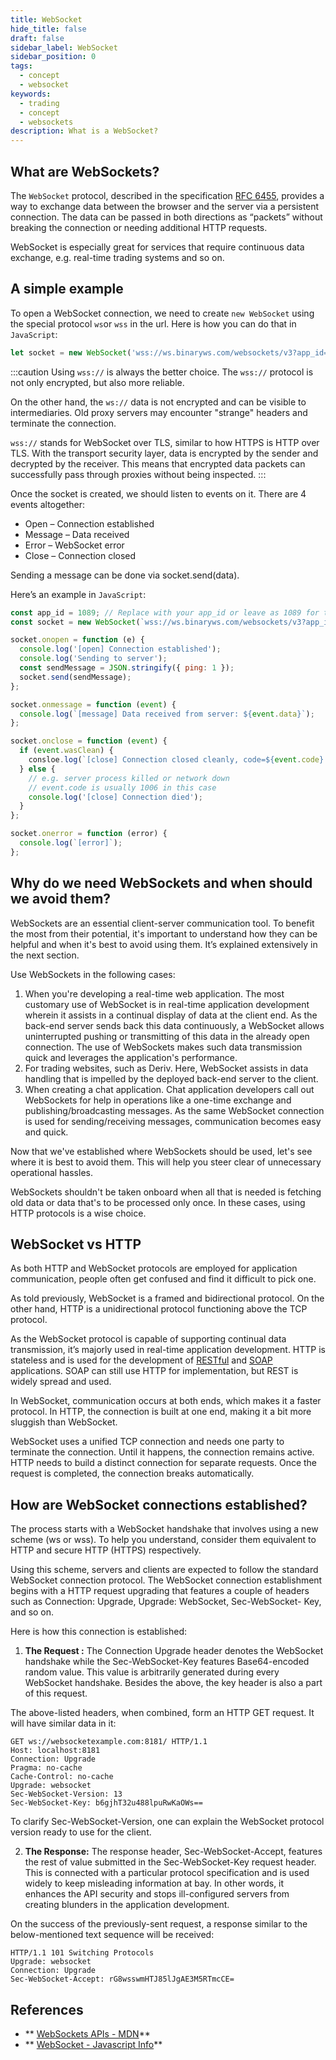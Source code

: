 ```yaml
---
title: WebSocket
hide_title: false
draft: false
sidebar_label: WebSocket
sidebar_position: 0
tags:
  - concept
  - websocket
keywords:
  - trading
  - concept
  - websockets
description: What is a WebSocket?
---
```


## What are WebSockets?

The `WebSocket` protocol, described in the specification [RFC 6455](https://datatracker.ietf.org/doc/html/rfc6455), provides a way to exchange data between the browser and the server via a persistent connection. The data can be passed in both directions as “packets” without breaking the connection or needing additional HTTP requests.

WebSocket is especially great for services that require continuous data exchange, e.g. real-time trading systems and so on.

## A simple example

To open a WebSocket connection, we need to create `new WebSocket` using the special protocol `ws`or `wss` in the url. Here is how you can do that in `JavaScript`:

```js
let socket = new WebSocket('wss://ws.binaryws.com/websockets/v3?app_id=1089');
```

:::caution
Using `wss://` is always the better choice. The `wss://` protocol is not only encrypted, but also more reliable.

On the other hand, the `ws://` data is not encrypted and can be visible to intermediaries. Old proxy servers may encounter "strange" headers and terminate the connection.

`wss://` stands for WebSocket over TLS, similar to how HTTPS is HTTP over TLS. With the transport security layer, data is encrypted by the sender and decrypted by the receiver. This means that encrypted data packets can successfully pass through proxies without being inspected.
:::

Once the socket is created, we should listen to events on it. There are 4 events altogether:

- Open – Connection established
- Message – Data received
- Error – WebSocket error
- Close – Connection closed

Sending a message can be done via socket.send(data).

Here’s an example in `JavaScript`:

```js showLineNumbers
const app_id = 1089; // Replace with your app_id or leave as 1089 for testing.
const socket = new WebSocket(`wss://ws.binaryws.com/websockets/v3?app_id=${app_id}`);

socket.onopen = function (e) {
  console.log('[open] Connection established');
  console.log('Sending to server');
  const sendMessage = JSON.stringify({ ping: 1 });
  socket.send(sendMessage);
};

socket.onmessage = function (event) {
  console.log(`[message] Data received from server: ${event.data}`);
};

socket.onclose = function (event) {
  if (event.wasClean) {
    consloe.log(`[close] Connection closed cleanly, code=${event.code} reason=${event.reason}`);
  } else {
    // e.g. server process killed or network down
    // event.code is usually 1006 in this case
    console.log('[close] Connection died');
  }
};

socket.onerror = function (error) {
  console.log(`[error]`);
};
```

## Why do we need WebSockets and when should we avoid them?

WebSockets are an essential client-server communication tool. To benefit the most from their potential, it's important to understand how they can be helpful and when it's best to avoid using them. It’s explained extensively in the next section.

Use WebSockets in the following cases:

1. ‍When you're developing a real-time web application.
   The most customary use of WebSocket is in real-time application development wherein it assists in a continual display of data at the client end. As the back-end server sends back this data continuously, a WebSocket allows uninterrupted pushing or transmitting of this data in the already open connection. The use of WebSockets makes such data transmission quick and leverages the application's performance.
2. For trading websites, such as Deriv.
   Here, WebSocket assists in data handling that is impelled by the deployed back-end server to the client.
3. ‍When creating a chat application.
   Chat application developers call out WebSockets for help in operations like a one-time exchange and publishing/broadcasting messages. As the same WebSocket connection is used for sending/receiving messages, communication becomes easy and quick.

Now that we've established where WebSockets should be used, let's see where it is best to avoid them. This will help you steer clear of unnecessary operational hassles.

WebSockets shouldn't be taken onboard when all that is needed is fetching old data or data that's to be processed only once. In these cases, using HTTP protocols is a wise choice.

## WebSocket vs HTTP

As both HTTP and WebSocket protocols are employed for application communication, people often get confused and find it difficult to pick one.

As told previously, WebSocket is a framed and bidirectional protocol. On the other hand, HTTP is a unidirectional protocol functioning above the TCP protocol.

As the WebSocket protocol is capable of supporting continual data transmission, it’s majorly used in real-time application development. HTTP is stateless and is used for the development of [RESTful](https://de.wikipedia.org/wiki/Representational_State_Transfer) and [SOAP](https://de.wikipedia.org/wiki/SOAP) applications. SOAP can still use HTTP for implementation, but REST is widely spread and used.

In WebSocket, communication occurs at both ends, which makes it a faster protocol. In HTTP, the connection is built at one end, making it a bit more sluggish than WebSocket.

WebSocket uses a unified TCP connection and needs one party to terminate the connection. Until it happens, the connection remains active. HTTP needs to build a distinct connection for separate requests. Once the request is completed, the connection breaks automatically.

## How are WebSocket connections established?

The process starts with a WebSocket handshake that involves using a new scheme (ws or wss). To help you understand, consider them equivalent to HTTP and secure HTTP (HTTPS) respectively.

Using this scheme, servers and clients are expected to follow the standard WebSocket connection protocol. The WebSocket connection establishment begins with a HTTP request upgrading that features a couple of headers such as Connection: Upgrade, Upgrade: WebSocket, Sec-WebSocket- Key, and so on.

Here is how this connection is established:

1. **The Request :** The Connection Upgrade header denotes the WebSocket handshake while the Sec-WebSocket-Key features Base64-encoded random value. This value is arbitrarily generated during every WebSocket handshake. Besides the above, the key header is also a part of this request.

The above-listed headers, when combined, form an HTTP GET request. It will have similar data in it:

```
GET ws://websocketexample.com:8181/ HTTP/1.1
Host: localhost:8181
Connection: Upgrade
Pragma: no-cache
Cache-Control: no-cache
Upgrade: websocket
Sec-WebSocket-Version: 13
Sec-WebSocket-Key: b6gjhT32u488lpuRwKaOWs==
```

To clarify Sec-WebSocket-Version, one can explain the WebSocket protocol version ready to use for the client.

2. **The Response:** The response header, Sec-WebSocket-Accept, features the rest of value submitted in the Sec-WebSocket-Key request header. This is connected with a particular protocol specification and is used widely to keep misleading information at bay. In other words, it enhances the API security and stops ill-configured servers from creating blunders in the application development.

On the success of the previously-sent request, a response similar to the below-mentioned text sequence will be received:

```
HTTP/1.1 101 Switching Protocols
Upgrade: websocket
Connection: Upgrade
Sec-WebSocket-Accept: rG8wsswmHTJ85lJgAE3M5RTmcCE=
```

## References

- ** [WebSockets APIs - MDN](https://developer.mozilla.org/en-US/docs/Web/API/WebSocket)**
- ** [WebSocket - Javascript Info](https://javascript.info/websocket)**
